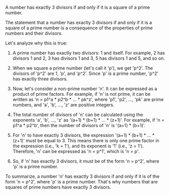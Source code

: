 A number has exactly 3 divisors if and only if it is a square of a prime number. 

The statement that a number has exactly 3 divisors if and only if it is a square of a prime number is a consequence of the properties of prime numbers and their divisors.

Let's analyze why this is true:

1. A prime number has exactly two divisors: 1 and itself. For example, 2 has divisors 1 and 2, 3 has divisors 1 and 3, 5 has divisors 1 and 5, and so on.

2. When we square a prime number (let's call it 'p'), we get 'p^2'. The divisors of 'p^2' are 1, 'p', and 'p^2'. Since 'p' is a prime number, 'p^2' has exactly three divisors.

3. Now, let's consider a non-prime number 'n'. It can be expressed as a product of prime factors. For example, if 'n' is not prime, it can be written as 'n = p1^a * p2^b * ... * pk^z', where 'p1', 'p2', ..., 'pk' are prime numbers, and 'a', 'b', ..., 'z' are positive integers.

4. The total number of divisors of 'n' can be calculated using the exponents 'a', 'b', ..., 'z' as '(a+1) * (b+1) * ... * (z+1)'. For example, if 'n = p1^a * p2^b', then the number of divisors of 'n' is '(a+1) * (b+1)'.

5. For 'n' to have exactly 3 divisors, the expression '(a+1) * (b+1) * ... * (z+1)' must be equal to 3. This means there is only one prime factor in the expression (i.e., 'k = 1'), and its exponent is '1' (i.e., 'z = 1'). Therefore, 'n' can be expressed as 'n = p^1', which is 'n = p'.

6. So, if 'n' has exactly 3 divisors, it must be of the form 'n = p^2', where 'p' is a prime number.

To summarize, a number 'n' has exactly 3 divisors if and only if it is of the form 'n = p^2', where 'p' is a prime number. That's why numbers that are squares of prime numbers have exactly 3 divisors.
